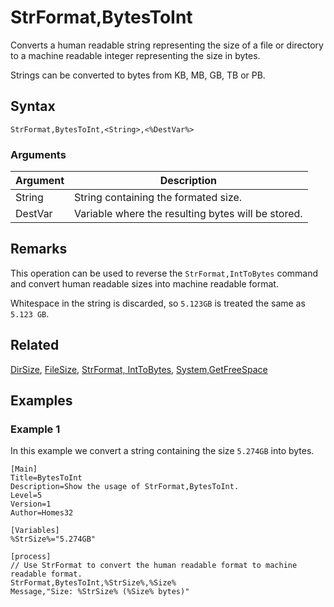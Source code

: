 # StrFormat,BytesToInt

Converts a human readable string representing the size of a file or directory to a machine readable integer representing the size in bytes.

Strings can be converted to bytes from KB, MB, GB, TB or PB.

## Syntax

```pebakery
StrFormat,BytesToInt,<String>,<%DestVar%>
```

### Arguments

| Argument | Description |
| --- | --- |
| String | String containing the formated size. |
| DestVar | Variable where the resulting bytes will be stored. |

## Remarks

This operation can be used to reverse the `StrFormat,IntToBytes` command and convert human readable sizes into machine readable format.

Whitespace in the string is discarded, so `5.123GB` is treated the same as `5.123 GB`.

## Related

[DirSize](../File/DirSize.md), [FileSize](../File/FileSize.md), [StrFormat, IntToBytes](./IntToBytes), [System,GetFreeSpace](../System/GetFreeSpace.md)

## Examples

### Example 1

In this example we convert a string containing the size `5.274GB` into bytes.

```pebakery
[Main]
Title=BytesToInt
Description=Show the usage of StrFormat,BytesToInt.
Level=5
Version=1
Author=Homes32

[Variables]
%StrSize%="5.274GB"

[process]
// Use StrFormat to convert the human readable format to machine readable format.
StrFormat,BytesToInt,%StrSize%,%Size%
Message,"Size: %StrSize% (%Size% bytes)"
```